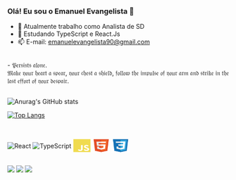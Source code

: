 ### Olá! Eu sou o Emanuel Evangelista 👋

- 🔭 Atualmente trabalho como Analista de SD
- 🌱 Estudando TypeScript e React.Js 
- 📫 E-mail: emanuelevangelista90@gmail.com

##

<div>
  <p>- 𝔓𝔢𝔯𝔰𝔦𝔰𝔱𝔰 𝔞𝔩𝔬𝔫𝔢. <br>
𝔐𝔞𝔨𝔢 𝔶𝔬𝔲𝔯 𝔥𝔢𝔞𝔯𝔱 𝔞 𝔰𝔭𝔢𝔞𝔯, 𝔶𝔬𝔲𝔯 𝔠𝔥𝔢𝔰𝔱 𝔞 𝔰𝔥𝔦𝔢𝔩𝔡, 𝔣𝔬𝔩𝔩𝔬𝔴 𝔱𝔥𝔢 𝔦𝔪𝔭𝔲𝔩𝔰𝔢 𝔬𝔣 𝔶𝔬𝔲𝔯 𝔞𝔯𝔪 𝔞𝔫𝔡 𝔰𝔱𝔯𝔦𝔨𝔢 𝔦𝔫 𝔱𝔥𝔢 𝔩𝔞𝔰𝔱 𝔢𝔣𝔣𝔬𝔯𝔱 𝔬𝔣 𝔶𝔬𝔲𝔯 𝔡𝔢𝔰𝔭𝔞𝔦𝔯.
  </p>
</div>

##

![Anurag's GitHub stats](https://github-readme-stats.vercel.app/api?username=ElBigas&theme=dark&card_width=150&hide=contribs,prs)

[![Top Langs](https://github-readme-stats.vercel.app/api/top-langs/?username=ElBigas&theme=dark&layout=compact)](https://github.com/anuraghazra/github-readme-stats)

##
<div style="display: inline_block">
  <br>
  <img align="center" alt="React" height="30" width="40" src="https://upload.wikimedia.org/wikipedia/commons/a/a7/React-icon.svg">
  <img align="center" alt="TypeScript" height="30" src="https://cdn-icons-png.flaticon.com/512/5968/5968381.png">
  <img align="center" alt="Js" height="30" width="40" src="https://raw.githubusercontent.com/devicons/devicon/master/icons/javascript/javascript-plain.svg">
  <img align="center" alt="HTML" height="30" width="40" src="https://raw.githubusercontent.com/devicons/devicon/master/icons/html5/html5-original.svg">
  <img align="center" alt="CSS" height="30" width="40" src="https://raw.githubusercontent.com/devicons/devicon/master/icons/css3/css3-original.svg">
</div>

##

<div> 
  <a href="https://instagram.com/manuevang" target="_blank"><img src="https://img.shields.io/badge/-Instagram-%23E4405F?style=for-the-badge&logo=instagram&logoColor=white" target="_blank"></a>
<a href = "mailto:emanuelevangelista90@gmail.com"><img src="https://img.shields.io/badge/-Gmail-%23333?style=for-the-badge&logo=gmail&logoColor=white" target="_blank"></a>
  <a href="https://www.linkedin.com/in/emanuel-evangelista-87778a204/" target="_blank"><img src="https://img.shields.io/badge/-LinkedIn-%230077B5?style=for-the-badge&logo=linkedin&logoColor=white" target="_blank"></a>
</div>
